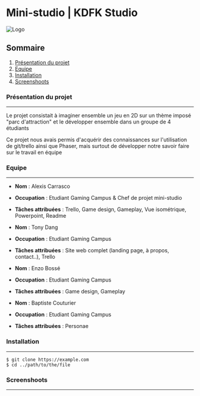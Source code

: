 # Mini-studio | KDFK Studio

![Logo](https://gamingcampus.fr/wp-content/uploads/2020/02/BDE.png)

## Sommaire

1. [Présentation du projet](#présentation-du-projet)
2. [Equipe](#equipe)
3. [Installation](#installation)
4. [Screenshoots](#screenshots)

### Présentation du projet
***

Le projet consistait à imaginer ensemble un jeu en 2D sur un thème imposé "parc d'attraction" et le développer ensemble dans un groupe de 4 étudiants

Ce projet nous avais permis d'acquérir des connaissances sur l'utilisation de git/trello ainsi que Phaser, mais surtout de développer notre savoir faire sur le travail en équipe

### Equipe
***

* __Nom__ : Alexis Carrasco
* __Occupation__ : Etudiant Gaming Campus & Chef de projet mini-studio
* __Tâches attribuées__ : Trello, Game design, Gameplay, Vue isométrique, Powerpoint, Readme


* __Nom__ : Tony Dang
* __Occupation__ : Etudiant Gaming Campus
* __Tâches attribuées__ : Site web complet (landing page, à propos, contact..), Trello


* __Nom__ : Enzo Bossé
* __Occupation__ : Etudiant Gaming Campus
* __Tâches attribuées__ : Game design, Gameplay


* __Nom__ : Baptiste Couturier
* __Occupation__ : Etudiant Gaming Campus
* __Tâches attribuées__ : Personae

### Installation
***

```
$ git clone https://example.com
$ cd ../path/to/the/file
```

### Screenshoots
***
